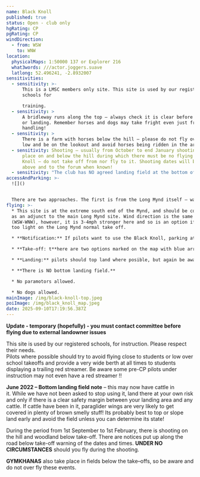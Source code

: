 ```yaml
---
name: Black Knoll
published: true
status: Open - club only
hgRating: CP
pgRating: CP
windDirection:
  - from: WSW
    to: WNW
location:
  physicalMaps: 1:50000 137 or Explorer 216
  what3words: ///actor.joggers.suave
  latlong: 52.496241, -2.8932007
sensitivities:
  - sensitivity: >-
      This is a LMSC members only site. This site is used by our registered
      schools for

      training.
  - sensitivity: >
      A bridleway runs along the top – always check it is clear before launching
      or landing. Remember horses and dogs may take fright even just from ground
      handling!
  - sensitivity: >
      There is a farm with horses below the hill – please do not fly over this
      low and be on the lookout and avoid horses being ridden in the area!
  - sensitivity: Shooting – usually from October to end January shooting may take
      place on and below the hill during which there must be no flying on Black
      Knoll – do not take off from nor fly to it. Shooting dates will be pasted
      above and to the forum when known!
  - sensitivity: "The club has NO agreed landing field at the bottom of the hill. "
accessAndParking: >-
  ![]()


  There are two approaches. The first is from the Long Mynd itself – walk along the ridge to the south. This path skirts the Midland Gliding Club to the south, and is a long – but flat – walk. Alternatively walk up from the road at the bottom of Black Knoll, having parked in the small quarry. **DO NOT DRIVE UP THE TRACK.** Park right at the back close up to the hill, allowing the farmer to turn right from his track onto the road. Blocking this right turn will cause him a huge amount of trouble, so car sharing is essential.
flying: >-
  * This site is at the extreme south end of the Mynd, and should be considered
  as an adjunct to the main Long Mynd site. Wind direction is the same
  (WSW-WNW), however, it is 3-4mph stronger here and so is an option if it is
  too light on the Long Mynd normal take off.

  * **Notification:** If pilots want to use the Black Knoll, parking at the bottom and walking up to take off, the farmer requires prior notification. This is to be done via Leavesley Aviation, who can be contacted on 07774856056

  * **Take-off: t**here are two options marked on the map with blue arrows. Both are straightforward but keep watch for traffic coming from the right. Also be aware of pilots under instruction by the two schools.

  * **Landing:** pilots should top land where posible, but again be aware of those under instruction. Landing is also possible on the step half way down the hill, marked on the map with a green triangle.

  * **There is NO bottom landing field.**

  * No paramotors allowed.

  * No dogs allowed.
mainImage: /img/black-knoll-top.jpeg
poiImage: /img/black_knoll_map.jpeg
date: 2025-09-10T17:19:56.387Z
---
```

**Update - temporary (hopefully) - you must contact committee before flying due to external landowner issues**

This site is used by our registered schools, for instruction. Please respect their needs.\
Pilots where possible should try to avoid flying close to students or low over school takeoffs and provide a very wide berth at all times to students displaying a trailing red streamer. Be aware some pre-CP pilots under instruction may not even have a red streamer !!

**June 2022 – Bottom landing field note** – this may now have cattle in it. While we have not been asked to stop using it, land there at your own risk and only if there is a clear safety margin between your landing area and any cattle. If cattle have been in it, paraglider wings are very likely to get covered in plenty of brown smelly stuff! Its probably best to top or slope land early and avoid the field unless you can determine its state!

During the period from 1st September to 1st February, there is shooting on the hill and woodland below take-off. There are notices put up along the road below take-off warning of the dates and times. **UNDER NO CIRCUMSTANCES** should you fly during the shooting.

**GYMKHANAS** also take place in fields below the take–offs, so be aware and do not over fly these events.